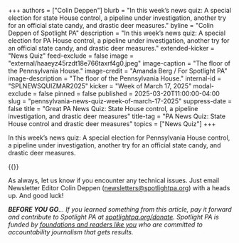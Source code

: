 +++
authors = ["Colin Deppen"]
blurb = "In this week’s news quiz: A special election for state House control, a pipeline under investigation, another try for an official state candy, and drastic deer measures."
byline = "Colin Deppen of Spotlight PA"
description = "In this week’s news quiz: A special election for PA House control, a pipeline under investigation, another try for an official state candy, and drastic deer measures."
extended-kicker = "News Quiz"
feed-exclude = false
image = "external/haaeyz45rzdt18e766taxrf4g0.jpeg"
image-caption = "The floor of the Pennsylvania House."
image-credit = "Amanda Berg / For Spotlight PA"
image-description = "The floor of the Pennsylvania House."
internal-id = "SPLNEWSQUIZMAR2025"
kicker = "Week of March 17, 2025"
modal-exclude = false
pinned = false
published = 2025-03-20T11:00:00-04:00
slug = "pennsylvania-news-quiz-week-of-march-17-2025"
suppress-date = false
title = "Great PA News Quiz: State House control, a pipeline investigation, and drastic deer measures"
title-tag = "PA News Quiz: State House control and drastic deer measures"
topics = ["News Quiz"]
+++

In this week’s news quiz: A special election for Pennsylvania House control, a pipeline under investigation, another try for an official state candy, and drastic deer measures.

{{<typeform id="01JPQKSNBSXZE83BRCSESJFFKN" >}}

As always, let us know if you encounter any technical issues. Just email Newsletter Editor Colin Deppen (newsletters@spotlightpa.org) with a heads up. And good luck!

<strong><em>BEFORE YOU GO</em></strong><em>… If you learned something from this article, pay it forward and contribute to Spotlight PA at </em><a href="http://spotlightpa.org/donate"><em>spotlightpa.org/donate</em></a><em>. Spotlight PA is funded by </em><a href="https://www.spotlightpa.org/support"><em>foundations and readers like you</em></a><em> who are committed to accountability journalism that gets results.</em>


